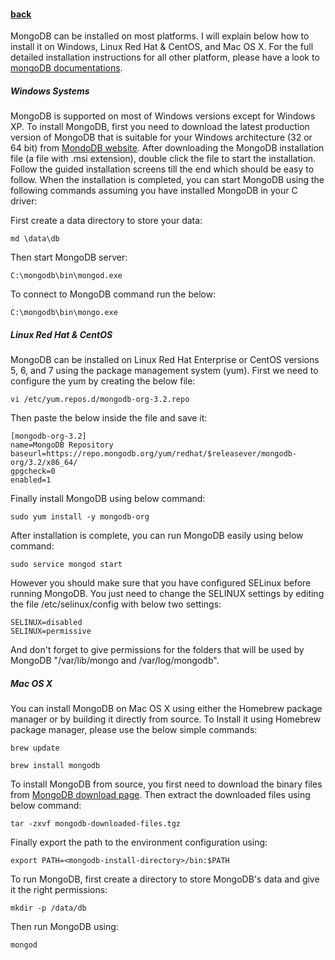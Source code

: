 #### [back](getting_started_main.md)

MongoDB can be installed on most platforms. I will explain below how to install it on Windows, Linux Red Hat & CentOS, and Mac OS X. For the full detailed installation instructions for all other platform, please have a look to [mongoDB documentations](https://docs.mongodb.org/manual/).  

##### Windows Systems

MongoDB is supported on most of Windows versions except for Windows XP. To install MongoDB, first you need to download the latest production version of MongoDB that is suitable for your Windows architecture (32 or 64 bit) from [MondoDB website](https://www.mongodb.org/downloads?_ga=1.147842807.1782745976.1443197794#production). 
After downloading the MongoDB installation file (a file with .msi extension), double click the file to start the installation. Follow the guided installation screens till the end which should be easy to follow. 
When the installation is completed, you can start MongoDB using the following commands assuming you have installed MongoDB in your C driver:

First create a data directory to store your data:

````
md \data\db
````

Then start MongoDB server:

````
C:\mongodb\bin\mongod.exe
````

To connect to MongoDB command run the below:

````
C:\mongodb\bin\mongo.exe
````

##### Linux Red Hat & CentOS 

MongoDB can be installed on Linux Red Hat Enterprise or CentOS versions 5, 6, and 7 using the package management system (yum). First we need to configure the yum by creating the below file:

````
vi /etc/yum.repos.d/mongodb-org-3.2.repo
````

Then paste the below inside the file and save it:

````
[mongodb-org-3.2]
name=MongoDB Repository
baseurl=https://repo.mongodb.org/yum/redhat/$releasever/mongodb-org/3.2/x86_64/
gpgcheck=0
enabled=1
````

Finally install MongoDB using below command:

````
sudo yum install -y mongodb-org
````


After installation is complete, you can run MongoDB easily using below command:

````
sudo service mongod start
````

However you should make sure that you have configured SELinux before running MongoDB. You just need to change the SELINUX settings by editing the file /etc/selinux/config with below two settings:

````
SELINUX=disabled
SELINUX=permissive
````

And don't forget to give permissions for the folders that will be used by MongoDB "/var/lib/mongo and /var/log/mongodb".

##### Mac OS X

You can install MongoDB on Mac OS X using either the Homebrew package manager or by building it directly from source. To Install it using Homebrew package manager, please use the below simple commands:


````
brew update
````

````
brew install mongodb
````

To install MongoDB from source, you first need to download the binary files from [MongoDB download page](https://www.mongodb.org/downloads). Then extract the downloaded files using below command:

````
tar -zxvf mongodb-downloaded-files.tgz
````

Finally export the path to the environment configuration using:

````
export PATH=<mongodb-install-directory>/bin:$PATH
````


To run MongoDB, first create a directory to store MongoDB's data and give it the right permissions:

````
mkdir -p /data/db
````

Then run MongoDB using:

````
mongod
````




